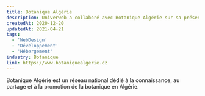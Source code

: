 ```yaml
---
title: Botanique Algérie
description: Univerweb a collaboré avec Botanique Algérie sur sa présence numérique. Nous avons créé le site web et nous assurons son hébergement.
createdAt: 2020-12-20
updatedAt: 2021-04-21
tags:
  - 'WebDesign'
  - 'Développement'
  - 'Hébergement'
industry: Botanique
link: https://www.botaniquealgerie.dz
---
```


Botanique Algérie est un réseau national dédié à la connaissance, au partage et à la promotion de la botanique en Algérie.
